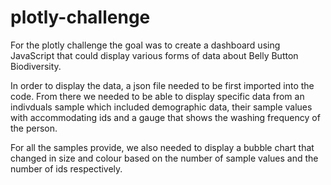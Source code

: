 # plotly-challenge

For the plotly challenge the goal was to create a dashboard using JavaScript that could display various forms of data about Belly Button Biodiversity.

In order to display the data, a json file needed to be first imported into the code. From there we needed to be able to display specific data from an indivduals sample which included demographic data, their sample values with accommodating ids and a gauge that shows the washing frequency of the person.

For all the samples provide, we also needed to display a bubble chart that changed in size and colour based on the number of sample values and the number of ids respectively.
